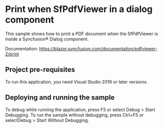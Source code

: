 # Print when SfPdfViewer in a dialog component
This sample shows how to print a PDF document when the SfPdfViewer is inside a Syncfusion&reg; Dialog component.

Documentation: https://blazor.syncfusion.com/documentation/pdfviewer-2/print

## Project pre-requisites
To run this application, you need Visual Studio 2019 or later versions.

## Deploying and running the sample
To debug while running the application, press F5 or select Debug > Start Debugging. To run the sample without debugging, press Ctrl+F5 or selectDebug > Start Without Debugging.